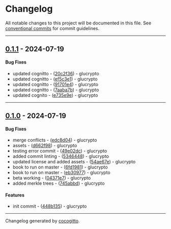# Changelog
All notable changes to this project will be documented in this file. See [conventional commits](https://www.conventionalcommits.org/) for commit guidelines.

- - -
## [0.1.1](https://github.com/cocogitto/cocogitto_bot_playground/compare/e735e9ea2528b503b14a393815d6c9245c105aaa..0.1.1) - 2024-07-19
#### Bug Fixes
- updated cognitto - ([20c2f36](https://github.com/cocogitto/cocogitto_bot_playground/commit/20c2f36237454bb16bcb1f001bf0dcebcff6069d)) - glucrypto
- updated cognitto - ([ef5c3e1](https://github.com/cocogitto/cocogitto_bot_playground/commit/ef5c3e19bb9d01c8381093e998c3a91084c9e729)) - glucrypto
- updated cognitto - ([91701e4](https://github.com/cocogitto/cocogitto_bot_playground/commit/91701e404b02fd13f84422e9f69805683cf120c6)) - glucrypto
- updated cognitto - ([7aaba7b](https://github.com/cocogitto/cocogitto_bot_playground/commit/7aaba7b7ac26cddc829a4e8c3236e49b529d31bb)) - glucrypto
- updated cognito - ([e735e9e](https://github.com/cocogitto/cocogitto_bot_playground/commit/e735e9ea2528b503b14a393815d6c9245c105aaa)) - glucrypto

- - -

## [0.1.0](https://github.com/cocogitto/cocogitto_bot_playground/compare/448b13513f6ce57566b4d4084b7d10b599c5383d..0.1.0) - 2024-07-19
#### Bug Fixes
- merge conflicts - ([edc8d04](https://github.com/cocogitto/cocogitto_bot_playground/commit/edc8d041f3ebed716cf57d57b72a842dffc341f3)) - glucrypto
- assets - ([d662f98](https://github.com/cocogitto/cocogitto_bot_playground/commit/d662f988d0f99385291aafe284fef0e2d54fa96f)) - glucrypto
- testing error commit - ([49e02dc](https://github.com/cocogitto/cocogitto_bot_playground/commit/49e02dcf86035ec2a41d8a6352fda661d185f709)) - glucrypto
- added commit linting - ([5346448](https://github.com/cocogitto/cocogitto_bot_playground/commit/534644886c9ff76d15a29edf6507da44cf0daa47)) - glucrypto
- updated license and added assets - ([54ae67e](https://github.com/cocogitto/cocogitto_bot_playground/commit/54ae67e8883b45230767528989b874c63d67e215)) - glucrypto
- book to run on master - ([6fd1981](https://github.com/cocogitto/cocogitto_bot_playground/commit/6fd1981232900c0e1f9da0f6ff456661426d8145)) - glucrypto
- book to run on master - ([eb30977](https://github.com/cocogitto/cocogitto_bot_playground/commit/eb30977bcef07157b573afadcf9fd4488fe03ed3)) - glucrypto
- beta working - ([04371e7](https://github.com/cocogitto/cocogitto_bot_playground/commit/04371e72d98b0523ba8dfe81109db0541bd62bba)) - glucrypto
- added merkle trees - ([745abbd](https://github.com/cocogitto/cocogitto_bot_playground/commit/745abbdefd5d0d45d2f95fa259bee360e08f654d)) - glucrypto
#### Features
- init commit - ([448b135](https://github.com/cocogitto/cocogitto_bot_playground/commit/448b13513f6ce57566b4d4084b7d10b599c5383d)) - glucrypto

- - -

Changelog generated by [cocogitto](https://github.com/cocogitto/cocogitto).